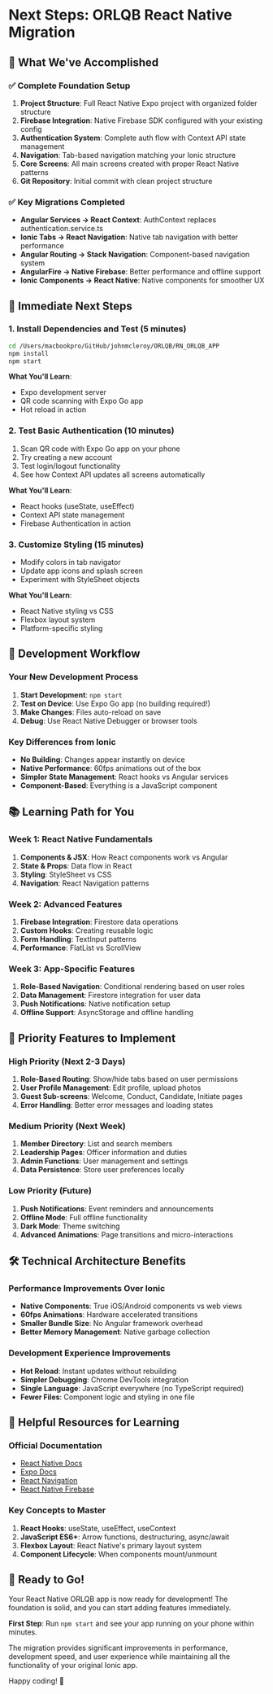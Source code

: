 # Next Steps: ORLQB React Native Migration

## 🎉 What We've Accomplished

### ✅ Complete Foundation Setup
1. **Project Structure**: Full React Native Expo project with organized folder structure
2. **Firebase Integration**: Native Firebase SDK configured with your existing config
3. **Authentication System**: Complete auth flow with Context API state management
4. **Navigation**: Tab-based navigation matching your Ionic structure
5. **Core Screens**: All main screens created with proper React Native patterns
6. **Git Repository**: Initial commit with clean project structure

### ✅ Key Migrations Completed
- **Angular Services → React Context**: AuthContext replaces authentication.service.ts
- **Ionic Tabs → React Navigation**: Native tab navigation with better performance
- **Angular Routing → Stack Navigation**: Component-based navigation system
- **AngularFire → Native Firebase**: Better performance and offline support
- **Ionic Components → React Native**: Native components for smoother UX

## 🚀 Immediate Next Steps

### 1. Install Dependencies and Test (5 minutes)
```bash
cd /Users/macbookpro/GitHub/johnmcleroy/ORLQB/RN_ORLQB_APP
npm install
npm start
```

**What You'll Learn**: 
- Expo development server
- QR code scanning with Expo Go app
- Hot reload in action

### 2. Test Basic Authentication (10 minutes)
1. Scan QR code with Expo Go app on your phone
2. Try creating a new account
3. Test login/logout functionality
4. See how Context API updates all screens automatically

**What You'll Learn**:
- React hooks (useState, useEffect)
- Context API state management
- Firebase Authentication in action

### 3. Customize Styling (15 minutes)
- Modify colors in tab navigator
- Update app icons and splash screen
- Experiment with StyleSheet objects

**What You'll Learn**:
- React Native styling vs CSS
- Flexbox layout system
- Platform-specific styling

## 🔧 Development Workflow

### Your New Development Process
1. **Start Development**: `npm start`
2. **Test on Device**: Use Expo Go app (no building required!)
3. **Make Changes**: Files auto-reload on save
4. **Debug**: Use React Native Debugger or browser tools

### Key Differences from Ionic
- **No Building**: Changes appear instantly on device
- **Native Performance**: 60fps animations out of the box
- **Simpler State Management**: React hooks vs Angular services
- **Component-Based**: Everything is a JavaScript component

## 📚 Learning Path for You

### Week 1: React Native Fundamentals
1. **Components & JSX**: How React components work vs Angular
2. **State & Props**: Data flow in React
3. **Styling**: StyleSheet vs CSS
4. **Navigation**: React Navigation patterns

### Week 2: Advanced Features
1. **Firebase Integration**: Firestore data operations
2. **Custom Hooks**: Creating reusable logic
3. **Form Handling**: TextInput patterns
4. **Performance**: FlatList vs ScrollView

### Week 3: App-Specific Features
1. **Role-Based Navigation**: Conditional rendering based on user roles
2. **Data Management**: Firestore integration for user data
3. **Push Notifications**: Native notification setup
4. **Offline Support**: AsyncStorage and offline handling

## 🎯 Priority Features to Implement

### High Priority (Next 2-3 Days)
1. **Role-Based Routing**: Show/hide tabs based on user permissions
2. **User Profile Management**: Edit profile, upload photos
3. **Guest Sub-screens**: Welcome, Conduct, Candidate, Initiate pages
4. **Error Handling**: Better error messages and loading states

### Medium Priority (Next Week)
1. **Member Directory**: List and search members
2. **Leadership Pages**: Officer information and duties
3. **Admin Functions**: User management and settings
4. **Data Persistence**: Store user preferences locally

### Low Priority (Future)
1. **Push Notifications**: Event reminders and announcements
2. **Offline Mode**: Full offline functionality
3. **Dark Mode**: Theme switching
4. **Advanced Animations**: Page transitions and micro-interactions

## 🛠 Technical Architecture Benefits

### Performance Improvements Over Ionic
- **Native Components**: True iOS/Android components vs web views
- **60fps Animations**: Hardware accelerated transitions
- **Smaller Bundle Size**: No Angular framework overhead
- **Better Memory Management**: Native garbage collection

### Development Experience Improvements
- **Hot Reload**: Instant updates without rebuilding
- **Simpler Debugging**: Chrome DevTools integration
- **Single Language**: JavaScript everywhere (no TypeScript required)
- **Fewer Files**: Component logic and styling in one file

## 🔗 Helpful Resources for Learning

### Official Documentation
- [React Native Docs](https://reactnative.dev/docs/getting-started)
- [Expo Docs](https://docs.expo.dev/)
- [React Navigation](https://reactnavigation.org/docs/getting-started)
- [React Native Firebase](https://rnfirebase.io/)

### Key Concepts to Master
1. **React Hooks**: useState, useEffect, useContext
2. **JavaScript ES6+**: Arrow functions, destructuring, async/await
3. **Flexbox Layout**: React Native's primary layout system
4. **Component Lifecycle**: When components mount/unmount

## 🎉 Ready to Go!

Your React Native ORLQB app is now ready for development! The foundation is solid, and you can start adding features immediately. 

**First Step**: Run `npm start` and see your app running on your phone within minutes.

The migration provides significant improvements in performance, development speed, and user experience while maintaining all the functionality of your original Ionic app.

Happy coding! 🚀